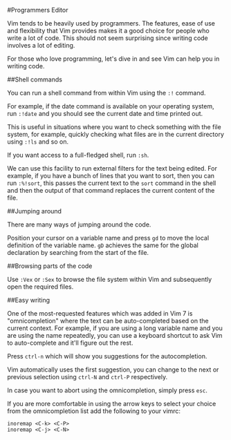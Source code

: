 #Programmers Editor

Vim tends to be heavily used by programmers. The features, ease of use and flexibility that
Vim provides makes it a good choice for people who write a lot of code. This should not
seem surprising since writing code involves a lot of editing.

For those who love programming, let's dive in and see Vim can help you in writing code.

##Shell commands

You can run a shell command from within Vim using the `:!` command.

For example, if the date command is available on your operating system, run `:!date` and
you should see the current date and time printed out.

This is useful in situations where you want to check something with the file system, for
example, quickly checking what files are in the current directory using `:!ls` and so on.

If you want access to a full-fledged shell, run `:sh`.

We can use this facility to run external filters for the text being 
edited. For example, if you have a bunch of lines that you want to 
sort, then you can run `:%!sort`, this passes the
current text to the `sort` command in the shell and then the output of 
that command replaces the current content of the file.

##Jumping around

There are many ways of jumping around the code.

Position your cursor on a variable name and press `gd` to move the 
local definition of the variable name. `gD` achieves the same for the 
global declaration by searching from the start of the file.

##Browsing parts of the code

Use `:Vex` or `:Sex` to browse the file system within Vim and 
subsequently open the required files.

##Easy writing

One of the most-requested features which was added in Vim 7 is "omnicompletion" where the text can be auto-completed based on the current 
context.
For example, if you are using a long variable name and you are using 
the name repeatedly, you can use a keyboard
shortcut to ask Vim to auto-complete and it'll figure out the rest.

Press `ctrl-n` which will show you suggestions for the autocompletion.

Vim automatically uses the first suggestion, you can change to the 
next or previous selection using `ctrl-N` and `ctrl-P` respectively.

In case you want to abort using the omnicompletion, simply press `esc`.

If you are more comfortable in using the arrow keys to select your 
choice from the omnicompletion list add the following to your vimrc:

```
inoremap <C-k> <C-P>
inoremap <C-j> <C-N>
```

